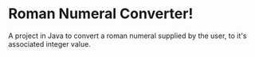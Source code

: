 <h1>Roman Numeral Converter!</h1>
<p>A project in Java to convert a roman numeral supplied by the user, to it's associated integer value.</p>
